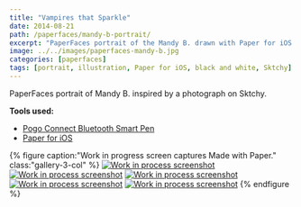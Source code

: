 ```yaml
---
title: "Vampires that Sparkle"
date: 2014-08-21
path: /paperfaces/mandy-b-portrait/
excerpt: "PaperFaces portrait of the Mandy B. drawn with Paper for iOS on an iPad."
image: ../../images/paperfaces-mandy-b.jpg
categories: [paperfaces]
tags: [portrait, illustration, Paper for iOS, black and white, Sktchy]
---
```


PaperFaces portrait of Mandy B. inspired by a photograph on Sktchy.

**Tools used:**

- [Pogo Connect Bluetooth Smart Pen](https://www.amazon.com/gp/product/B009K448L4/ref=as_li_ss_tl?ie=UTF8&camp=1789&creative=390957&creativeASIN=B009K448L4&linkCode=as2&tag=mademist-20)
- [Paper for iOS](https://paper.bywetransfer.com/)

{% figure caption:"Work in progress screen captures Made with Paper." class:"gallery-3-col" %}
[![Work in process screenshot](../../images/paperfaces-mandy-b-process-1-600.jpg)](../../images/paperfaces-mandy-b-process-1-lg.jpg) [![Work in process screenshot](../../images/paperfaces-mandy-b-process-2-600.jpg)](../../images/paperfaces-mandy-b-process-2-lg.jpg) [![Work in process screenshot](../../images/paperfaces-mandy-b-process-3-600.jpg)](../../images/paperfaces-mandy-b-process-3-lg.jpg) [![Work in process screenshot](../../images/paperfaces-mandy-b-process-4-600.jpg)](../../images/paperfaces-mandy-b-process-4-lg.jpg) [![Work in process screenshot](../../images/paperfaces-mandy-b-process-5-600.jpg)](../../images/paperfaces-mandy-b-process-5-lg.jpg)
{% endfigure %}
